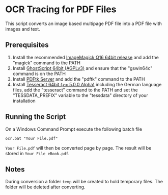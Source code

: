 # OCR Tracing for PDF Files

This script converts an image based multipage PDF file
into a PDF file with images and text.

## Prerequisites

1. Install the recommended [ImageMagick Q16 64bit release](https://imagemagick.org/script/download.php#windows) and add the "magick" command to the PATH
2. Install [GhostScript 64bit (AGPLv3)](https://www.ghostscript.com/download/gsdnld.html) and ensure that the "gswin64c" command is on the PATH
3. Install [PDFtk Server](https://www.pdflabs.com/tools/pdftk-server/) and add the "pdftk" command to the PATH
4. Install [Tesseract 64bit (>= 5.0.0 Alpha)](https://github.com/UB-Mannheim/tesseract/wiki) including the German language files, add the "tesseract" command to the PATH and set the "TESSDATA_PREFIX" variable to the "tessdata" directory of your installation

## Running the Script

On a Windows Command Prompt execute the following batch file

```
ocr.bat "Your File.pdf"
```

`Your File.pdf` will then be converted page by page. The result will be stored in `Your File eBook.pdf`.

## Notes

During conversion a folder `temp` will be created to hold temporary files. The folder will be deleted after converting.
